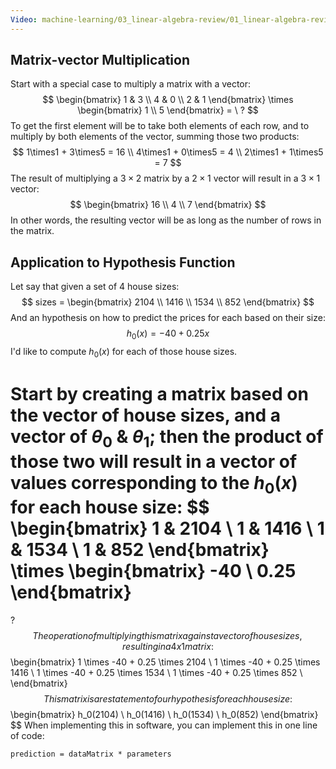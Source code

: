 ```yaml
---
Video: machine-learning/03_linear-algebra-review/01_linear-algebra-review/05_matrix-vector-multiplication.mp4
---
```


## Matrix-vector Multiplication

Start with a special case to multiply a matrix with a vector:
$$
\begin{bmatrix}
1 & 3 \\
4 & 0 \\
2 & 1
\end{bmatrix}
\times
\begin{bmatrix}
1 \\
5
\end{bmatrix}
= \ ?
$$
To get the first element will be to take both elements of each row, and to multiply by both elements of the vector, summing those two products:
$$
1\times1 + 3\times5 = 16 \\
4\times1 + 0\times5 = 4 \\
2\times1 + 1\times5 = 7
$$
The result of multiplying a $3\times2$ matrix by a $2\times1$ vector will result in a $3\times1$ vector:
$$
\begin{bmatrix}
16 \\
4 \\
7
\end{bmatrix}
$$
In other words, the resulting vector will be as long as the number of rows in the matrix.

 ## Application to Hypothesis Function

Let say that given a set of 4 house sizes:
$$
sizes = 
\begin{bmatrix}
    2104 \\
    1416 \\
    1534 \\
     852
\end{bmatrix}
$$
And an hypothesis on how to predict the prices for each based on their size:
$$
h_{0}(x) = -40 + 0.25x
$$
I'd like to compute $h_{0}(x)$ for each of those house sizes.

Start by creating a matrix based on the vector of house sizes, and a vector of $\theta_0$ & $\theta_1$; then the product of those two will result in a vector of values corresponding to the $h_0(x)$ for each house size:
$$
\begin{bmatrix}
    1 & 2104 \\
    1 & 1416 \\
    1 & 1534 \\
    1 &  852
\end{bmatrix}
\times
\begin{bmatrix}
-40 \\
0.25
\end{bmatrix}
=
?
$$
The operation of multiplying this matrix against a vector of house sizes, resulting in a 4x1 matrix :
$$
\begin{bmatrix}
1 \times -40 + 0.25 \times 2104 \\
1 \times -40 + 0.25 \times 1416 \\
1 \times -40 + 0.25 \times 1534 \\
1 \times -40 + 0.25 \times 852 \\
\end{bmatrix}
$$
This matrix is a restatement of our hypothesis for each house size:
$$
\begin{bmatrix}
h_0(2104) \\
h_0(1416) \\
h_0(1534) \\
h_0(852)
\end{bmatrix}
$$
When implementing this in software, you can implement this in one line of code:

```
prediction = dataMatrix * parameters
```











 

